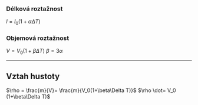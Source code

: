 ### Délková roztažnost
$l  = l_0 (1+\alpha \Delta T)$



### Objemová roztažnost
$V = V_0(1+\beta \Delta T)$
$\beta = 3\alpha$

---

## Vztah hustoty

$\rho =  \frac{m}{V}= \frac{m}{V_0(1+\beta\Delta T)}$
$\rho \dot= V_0 (1+\beta\Delta T)$


